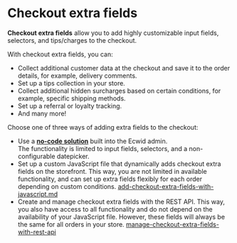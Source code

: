 # Checkout extra fields

**Checkout extra fields** allow you to add highly customizable input fields, selectors, and tips/charges to the checkout.&#x20;

With checkout extra fields, you can:

* Collect additional customer data at the checkout and save it to the order details, for example, delivery comments.
* Set up a tips collection in your store.
* Collect additional hidden surcharges based on certain conditions, for example, specific shipping methods.
* Set up a referral or loyalty tracking.
* And many more!

Choose one of three ways of adding extra fields to the checkout:

* Use a [**no-code solution**](https://my.ecwid.com/#extrafield-settings) built into the Ecwid admin.\
  The functionality is limited to input fields, selectors, and a non-configurable datepicker.
* Set up a custom JavaScript file that dynamically adds checkout extra fields on the storefront. This way, you are not limited in available functionality, and can set up extra fields flexibly for each order depending on custom conditions. [add-checkout-extra-fields-with-javascript.md](add-checkout-extra-fields-with-javascript.md "mention")
* Create and manage checkout extra fields with the REST API. This way, you also have access to all functionality and do not depend on the availability of your JavaScript file. However, these fields will always be the same for all orders in your store. [manage-checkout-extra-fields-with-rest-api](manage-checkout-extra-fields-with-rest-api/ "mention")
